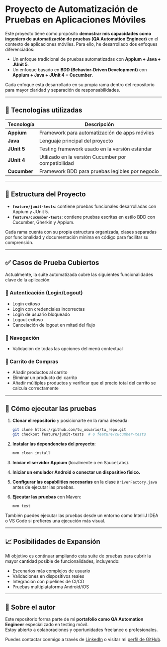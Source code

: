 # Proyecto de Automatización de Pruebas en Aplicaciones Móviles

Este proyecto tiene como propósito **demostrar mis capacidades como ingeniero de automatización de pruebas (QA Automation Engineer)** en el contexto de aplicaciones móviles. Para ello, he desarrollado dos enfoques diferenciados:

- Un enfoque tradicional de pruebas automatizadas con **Appium + Java + JUnit 5**.
- Un enfoque basado en **BDD (Behavior-Driven Development)** con **Appium + Java + JUnit 4 + Cucumber**.

Cada enfoque está desarrollado en su propia rama dentro del repositorio para mayor claridad y separación de responsabilidades.

---

## 🔧 Tecnologías utilizadas

| Tecnología   | Descripción                                         |
|--------------|-----------------------------------------------------|
| **Appium**   | Framework para automatización de apps móviles       |
| **Java**     | Lenguaje principal del proyecto                     |
| **JUnit 5**  | Testing framework usado en la versión estándar      |
| **JUnit 4**  | Utilizado en la versión Cucumber por compatibilidad |
| **Cucumber** | Framework BDD para pruebas legibles por negocio     |

---

## 📁 Estructura del Proyecto

- **`feature/junit-tests`**: contiene pruebas funcionales desarrolladas con Appium y JUnit 5.
- **`feature/cucumber-tests`**: contiene pruebas escritas en estilo BDD con Cucumber, Gherkin y Appium.

Cada rama cuenta con su propia estructura organizada, clases separadas por funcionalidad y documentación mínima en código para facilitar su comprensión.

---

## ✅ Casos de Prueba Cubiertos

Actualmente, la suite automatizada cubre las siguientes funcionalidades clave de la aplicación:

### 🔐 Autenticación (Login/Logout)
- Login exitoso
- Login con credenciales incorrectas
- Login de usuario bloqueado
- Logout exitoso
- Cancelación de logout en mitad del flujo

### 📱 Navegación
- Validación de todas las opciones del menú contextual

### 🛒 Carrito de Compras
- Añadir productos al carrito
- Eliminar un producto del carrito
- Añadir múltiples productos y verificar que el precio total del carrito se calcula correctamente

---

## 🚀 Cómo ejecutar las pruebas

1. **Clonar el repositorio** y posicionarte en la rama deseada:

   ```bash
   git clone https://github.com/tu_usuario/tu_repo.git
   git checkout feature/junit-tests  # o feature/cucumber-tests
   ```

2. **Instalar las dependencias del proyecto**:

   ```bash
   mvn clean install
   ```

3. **Iniciar el servidor Appium** (localmente o en SauceLabs).

4. **Iniciar un emulador Android o conectar un dispositivo físico.**

5. **Configurar las capabilities necesarias** en la clase `DriverFactory.java` antes de ejecutar las pruebas.

6. **Ejecutar las pruebas** con Maven:

   ```bash
   mvn test
   ```

También puedes ejecutar las pruebas desde un entorno como IntelliJ IDEA o VS Code si prefieres una ejecución más visual.

---

## 📈 Posibilidades de Expansión

Mi objetivo es continuar ampliando esta suite de pruebas para cubrir la mayor cantidad posible de funcionalidades, incluyendo:
- Escenarios más complejos de usuario
- Validaciones en dispositivos reales
- Integración con pipelines de CI/CD
- Pruebas multiplataforma Android/iOS

---

## 🙋 Sobre el autor

Este repositorio forma parte de mi **portafolio como QA Automation Engineer** especializado en testing móvil.  
Estoy abierto a colaboraciones y oportunidades freelance o profesionales.

Puedes contactar conmigo a través de [LinkedIn](https://www.linkedin.com/) o visitar mi [perfil de GitHub](https://github.com/tu_usuario).
